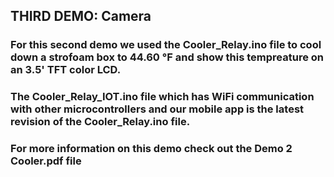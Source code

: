 ## THIRD DEMO: Camera

### For this second demo we used the Cooler_Relay.ino file to cool down a strofoam box to 44.60 °F and show this tempreature on an 3.5' TFT color LCD.
### The Cooler_Relay_IOT.ino file which has WiFi communication with other microcontrollers and our mobile app is the latest revision of the Cooler_Relay.ino file.
### For more information on this demo check out the Demo 2 Cooler.pdf file
